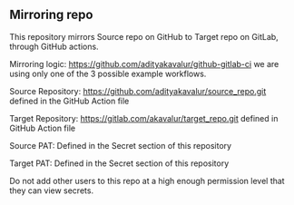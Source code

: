 ## Mirroring repo

This repository mirrors Source repo on GitHub to Target repo on GitLab, through GitHub actions.

Mirroring logic: https://github.com/adityakavalur/github-gitlab-ci we are using only one of the 3 possible example workflows.

Source Repository: https://github.com/adityakavalur/source_repo.git defined in the GitHub Action file

Target Repository: https://gitlab.com/akavalur/target_repo.git defined in GitHub Action file

Source PAT: Defined in the Secret section of this repository

Target PAT: Defined in the Secret section of this repository

Do not add other users to this repo at a high enough permission level that they can view secrets.
